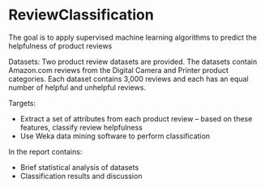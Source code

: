# ReviewClassification

The goal is to apply supervised machine learning algorithms 
to predict the helpfulness of product reviews 

Datasets:
Two product review datasets are provided. The datasets contain Amazon.com reviews 
from the Digital Camera and Printer product categories. Each dataset contains 
3,000 reviews and each has an equal number of helpful and unhelpful reviews.

Targets:
* Extract a set of attributes from each product review – based on these features, classify review helpfulness
* Use Weka data mining software to perform classification

In the report contains:
* Brief statistical analysis of datasets
* Classification results and discussion
